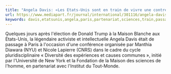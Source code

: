```yaml
---
title: "Angela Davis: «Les Etats-Unis sont en train de vivre une contre-révolution»"
url: https://www.mediapart.fr/journal/international/301116/angela-davis-les-etats-unis-sont-en-train-de-vivre-une-contre-revolution?onglet=full
keywords: davis,etatsunis,angela,paris,partenariat,sciences,train,passage,pluridisciplinaire,maison,étatsunis,york,trump,vivre,toutmonde,contrerévolution
---
```

Quelques jours après l'élection de Donald Trump à la Maison Blanche aux États-Unis, la légendaire activiste et intellectuelle Angela Davis était de passage à Paris à l'occasion d'une conférence organisée par Manthia Diawara (NYU) et Nicole Lapierre (CNRS) dans le cadre du cycle pluridisciplinaire « Diversité des expériences et causes communes », initié par l'Université de New York et la Fondation de la Maison des sciences de l'homme, en partenariat avec l'Institut du Tout-Monde.
